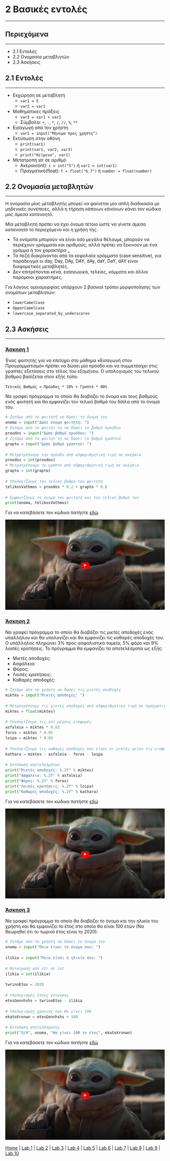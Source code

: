 # 2 Βασικές εντολές

---

## Περιεχόμενα

---

- 2.1 Εντολές
- 2.2 Ονομασία μεταβλητών
- 2.3 Ασκήσεις

## 2.1 Εντολές

---

- Εκχώρηση σε μεταβλητή
  - `var1 = 5`
  - `var2 = var1`
- Μαθημάτικες πράξεις
  - `var3 = var1 + var2`
  - Σύμβολα: `+`, `-`, `*`, `/`, `//`, `%`, `**`
- Εισαγωγή από τον χρήστη
  - `var1 = input("Μήνυμα προς χρήστη")`
- Εκτύπωση στην οθόνη
  - `print(var1)`
  - `print(var1, var2, var3)`
  - `print("Κείμενο", var1)`
- Μετατροπή str σε αριθμό
  - Ακέραιο(int): `i = int("5")` ή `var1 = int(var1)`
  - Πραγματικό(float): `f = float("6.7")` ή `number = float(number)`

## 2.2 Ονομασία μεταβλητών

---

Η ονομασία μίας μεταβλητής μπορεί να φαίνεται μία απλή διαδικασία με μηδενικές συνέπειες, αλλά η τήρηση κάποιων κάνόνων κάνει τον κώδικα μας άμεσα κατανοητό.

Μία μεταβλητή πρέπει να έχει όνομα τέτοιο ώστε να γίνετε άμεσα κατανοητό το περιεχόμενο και η χρήση της.

- Τα ονόματα μπορούν να είναι όσο μεγάλα θέλουμε, μπορούν να περιέχουν γράμματα και αριθμούς, αλλά πρέπει να ξεκινούν με ένα γράμμα ή τον  χαρακτήρα  **_**
- Τα πεζά διακρίνονται από τα κεφαλαία γράμματα (case sensitive), για παράδειγμα οι day, Day, DAy, DAY, dAy, daY, DaY, dAY είναι διαφορετικές μεταβλητές.
- Δεν επιτρέπονται κενά, εισαγωγικά, τελείες, κόμματα και άλλοι παρόμοιοι χαρακτήρες.

Για λόγους ομοιομορφίας υπάρχουν 2 βασικοί τρόποι μορφοποίησης των ονομάτων μεταβλητών:

- `lowerCamelCase`
- `UpperCamelCase`
- `lowercase_separated_by_underscores`

## 2.3 Ασκήσεις

---

### [Άσκηση 1](source/lab_02/lab_02_exercise_1.py)

Ένας φοιτητής για να επιτύχει στο μάθημα «Εισαγωγή στον Προγραμματισμό» πρέπει να δώσει μία πρόοδο και να συμμετάσχει στις γραπτές εξετάσεις στο τέλος του εξαμήνου. Ο υπολογισμός του τελικού βαθμού βασίζεται στον εξής τύπο:

`Τελικός Βαθμός = Πρόοδος * 20% + Γραπτό * 80%`

Να γραφεί πρόγραμμα το οποίο θα διαβάζει το όνομα και τους βαθμούς ενός φοιτητή και θα εμφανίζει τον τελικό βαθμό του δίπλα από το όνομά του.

```python
# Ζητάμε από το φοιτητή να δώσει το όνομα του
onoma = input("Δώσε όνομα φοιτητή: ")
# Ζητάμε από το φοιτητ΄τη να δώσει το βαθμό προόδου
proodos = input("Δώσε βαθμό προόδου: ")
# Ζητάμε από το φοιτητ΄τη να δώσει το βαθμό γραπτού
grapto = input("Δώσε βαθμό γραπτού: ")

# Μετρατρέπουμε την πρόοδο από αλφαριθμητική τιμή σε ακέραια
proodos = int(proodos)
# Μετρατρέπουμε το γραπτό από αλφαριθμητική τιμή σε ακέραια
grapto = int(grapto)

# Υπολογίζουμε τον τελικό βαθμό του φοιτητή
telikosVathmos = proodos * 0.2 + grapto * 0.8

# Εμφανίζουμε το όνομα του φοιτητή και τον τελικό βαθμό του
print(onoma, telikosVathmos)
```

Για να κατεβάσετε τον κώδικα πατήστε [εδώ](source/lab_02/lab_02_exercise_1.py).

[![Video 1](../images/Video_1.PNG)](https://www.youtube.com/watch?v=vFFMY9CbKhE&list=PLlRCU8UBnRzRipr_LhWiF3YCoEkHUleLK&index=4)

### [Άσκηση 2](source/lab_02/lab_02_exercise_2.py)

Να γραφεί πρόγραμμα το οποίο θα διαβάζει τις μικτές αποδοχές ενός υπαλλήλου και θα υπολογίζει και θα εμφανίζει τις καθαρές αποδοχές του. Ο υπάλληλος πληρώνει 3% προς ασφαλιστικά ταμεία, 5% φόρο και 9% λοιπές κρατήσεις. Το πρόγραμμα θα εμφανίζει τα αποτελέσματα ως εξής:

- Μικτές αποδοχές:
- Ασφάλεια:
- Φόρος:
- Λοιπές κρατήσεις:
- Καθαρές αποδοχές:

```python
# Ζητάμε από το χρήστη να δώσει τις μικτές αποδοχές
miktes = input("Μικτές αποδοχές: ")

# Μετρατρέπουμε τις μικτές αποδοχές από αλφαριθμητική τιμή σε πραγματική
miktes = float(miktes)

# Υπολογίζουμε τις επί μέρους εισφορές
asfaleia = miktes * 0.03
foros = miktes * 0.05
loipa = miktes * 0.09

# Υπολογίζουμε τις καθαρές αποδοχές που είναι οι μικτές μείον τις εισφορές
kathara = miktes - asfaleia - foros - loipa

# Εκτύπωση αποτελεσμάτων
print("Μικτές αποδοχές: %.2f" % miktes)
print("Ασφάλεια: %.2f" % asfaleia)
print("Φόρος: %.2f" % foros)
print("Λοιπές κρατήσεις: %.2f" % loipa)
print("Καθαρές αποδοχές: %.2f" % kathara)
```

Για να κατεβάσετε τον κώδικα πατήστε [εδώ](source/lab_02/lab_02_exercise_2.py)

[![Video 2](../images/Video_1.PNG)](https://www.youtube.com/watch?v=R2IlsE4mM6A&list=PLlRCU8UBnRzRipr_LhWiF3YCoEkHUleLK&index=5)

### [Άσκηση 3](source/lab_02/lab_02_exercise_3.py)

Να γραφεί πρόγραμμα το οποίο θα διαβάζει το όνομα και την ηλικία του χρήστη και θα εμφανίζει το έτος στο οποίο θα είναι 100 ετών (Να θεωρηθεί ότι το τωρινό έτος είναι το 2020).

```python
# Ζητάμε από το χρήστη να δώσει το όνομα του
onoma = input("Ποιο είναι το όνομα σου: ")

ilikia = input("Ποια είναι η ηλικία σου: ")

# Μετατροπή από str σε int
ilikia = int(ilikia)

twrinoEtos = 2020

# Υπολογισμός έτους γέννησης
etosGennhshs = twrinoEtos - ilikia

# Υπολογισμός χρονιάς που θα γίνει 100
ekatoXronwn = etosGennhshs + 100

# Εκτύπωση αποτελέσματος
print("O/H", onoma, "θα γίνει 100 το έτος", ekatoXronwn)
```

Για να κατεβάσετε τον κώδικα πατήστε [εδώ](source/lab_02/lab_02_exercise_3.py)

[![Video 3](../images/Video_1.PNG)](https://www.youtube.com/watch?v=q6Nk4IFGyWA&list=PLlRCU8UBnRzRipr_LhWiF3YCoEkHUleLK&index=6)

[Home](../README.md) | [Lab 1](lab_01.md) | [Lab 2](lab_02.md) | [Lab 3](lab_03.md) | [Lab 4](lab_04.md) | [Lab 5](lab_05.md) | [Lab 6](lab_06.md) | [Lab 7](lab_07.md) | [Lab 8](lab_08.md) | [Lab 9](lab_09.md) | [Lab 10](lab_10.md)
